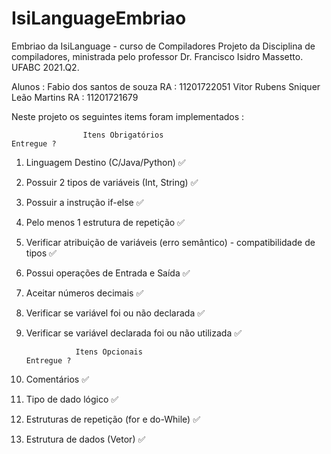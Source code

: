 # IsiLanguageEmbriao
Embriao da IsiLanguage - curso de Compiladores
Projeto da Disciplina de compiladores, ministrada pelo professor Dr. Francisco Isidro Massetto. UFABC 2021.Q2.

Alunos : Fabio dos santos de souza RA : 11201722051
         Vitor Rubens Sniquer Leão Martins RA : 11201721679
         
Neste projeto os seguintes items foram implementados : 

                    Itens Obrigatórios                                            Entregue ?
1) Linguagem Destino (C/Java/Python)                                                 ✅

2) Possuir 2 tipos de variáveis (Int, String)
                                                                                     ✅
3) Possuir a instrução if-else
                                                                                     ✅
4) Pelo menos 1 estrutura de repetição
                                                                                     ✅
5) Verificar atribuição de variáveis (erro semântico) - compatibilidade de tipos
                                                                                     ✅
6) Possui operações de Entrada e Saída
                                                                                     ✅
7) Aceitar números decimais
                                                                                     ✅
8) Verificar se variável foi ou não declarada
                                                                                     ✅
9) Verificar se variável declarada foi ou não utilizada
                                                                                     ✅
                                                                                     
                  Itens Opcionais                                                 Entregue ?
10) Comentários
                                                                                     ✅
11) Tipo de dado lógico
                                                                                     ✅
12) Estruturas de repetição (for e do-While)
                                                                                     ✅
13) Estrutura de dados (Vetor)
                                                                                     ✅

